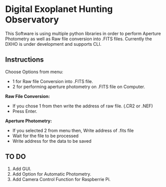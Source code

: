 # Digital Exoplanet Hunting Observatory

This Software is using multiple python libraries in order to perform Aperture Photometry as well as Raw file conversion into .FITS files.
Currently the DXHO is under development and supports CLI.

## Instructions



Choose Options from menu:

 - 1 for Raw file Conversion into .FITS file.
 - 2 for performing aperture photometry on .FITS file on Computer.

**Raw File Conversion:**

 - If you chose 1 from then write the address of raw file. (.CR2 or
   .NEF)
 - Press Enter.

**Aperture Photometry:**

 - If you selected 2 from menu then, Write address of .fits file
 - Wait for the file to be processed
 - Write address for the data to be saved

## TO DO

 1. Add GUI.
 2. Add Option for Automatic Photometry.
 3. Add Camera Control Function for Raspberrie Pi.

